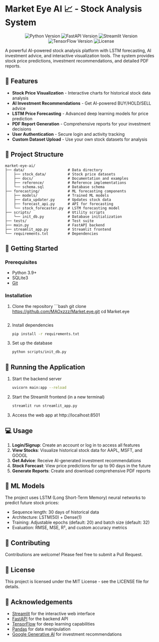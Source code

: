 # Market Eye AI 📈 - Stock Analysis System

<p align="center">
  <img src="https://img.shields.io/badge/Python-3.9+-blue.svg" alt="Python Version">
  <img src="https://img.shields.io/badge/FastAPI-0.100.0-green.svg" alt="FastAPI Version">
  <img src="https://img.shields.io/badge/Streamlit-1.28.0-red.svg" alt="Streamlit Version">
  <img src="https://img.shields.io/badge/TensorFlow-2.15.0-orange.svg" alt="TensorFlow Version">
  <img src="https://img.shields.io/badge/License-MIT-yellow.svg" alt="License">
</p>

A powerful AI-powered stock analysis platform with LSTM forecasting, AI investment advice, and interactive visualization tools. The system provides stock price predictions, investment recommendations, and detailed PDF reports.

## 🌟 Features

- **Stock Price Visualization** - Interactive charts for historical stock data analysis
- **AI Investment Recommendations** - Get AI-powered BUY/HOLD/SELL advice
- **LSTM Price Forecasting** - Advanced deep learning models for price prediction
- **PDF Report Generation** - Comprehensive reports for your investment decisions
- **User Authentication** - Secure login and activity tracking
- **Custom Dataset Upload** - Use your own stock datasets for analysis

## 📁 Project Structure

```
market-eye-ai/
├── data/                    # Data directory
│   ├── stock_data/          # Stock price datasets
│   ├── docs/                # Documentation and examples
│   ├── reference/           # Reference implementations
│   └── schema.sql           # Database schema
├── forecasting/             # ML forecasting components
│   ├── models/              # Trained ML models
│   ├── data_updater.py      # Updates stock data
│   ├── forecast_api.py      # API for forecasting
│   └── stock_forecaster.py  # LSTM forecasting model
├── scripts/                 # Utility scripts
│   └── init_db.py           # Database initialization
├── tests/                   # Test suite
├── main.py                  # FastAPI backend
├── streamlit_app.py         # Streamlit frontend
└── requirements.txt         # Dependencies
```

## 🚀 Getting Started

### Prerequisites

- Python 3.9+
- SQLite3
- [Git](https://git-scm.com/)

### Installation

1. Clone the repository   ```bash
   git clone https://github.com/MAOxzzz/Market.eye.git
   cd Market.eye
   ```

2. Install dependencies

   ```bash
   pip install -r requirements.txt
   ```

3. Set up the database
   ```bash
   python scripts/init_db.py
   ```

## 🔧 Running the Application

1. Start the backend server

   ```bash
   uvicorn main:app --reload
   ```

2. Start the Streamlit frontend (in a new terminal)

   ```bash
   streamlit run streamlit_app.py
   ```

3. Access the web app at http://localhost:8501

## 💻 Usage

1. **Login/Signup**: Create an account or log in to access all features
2. **View Stocks**: Visualize historical stock data for AAPL, MSFT, and GOOGL
3. **Get Advice**: Receive AI-generated investment recommendations
4. **Stock Forecast**: View price predictions for up to 90 days in the future
5. **Generate Reports**: Create and download comprehensive PDF reports

## 🧠 ML Models

The project uses LSTM (Long Short-Term Memory) neural networks to predict future stock prices:

- Sequence length: 30 days of historical data
- Architecture: LSTM(50) + Dense(1)
- Training: Adjustable epochs (default: 20) and batch size (default: 32)
- Evaluation: RMSE, MSE, R², and custom accuracy metrics

## 🤝 Contributing

Contributions are welcome! Please feel free to submit a Pull Request.

## 📄 License

This project is licensed under the MIT License - see the LICENSE file for details.

## 🙏 Acknowledgements

- [Streamlit](https://streamlit.io/) for the interactive web interface
- [FastAPI](https://fastapi.tiangolo.com/) for the backend API
- [TensorFlow](https://www.tensorflow.org/) for deep learning capabilities
- [Pandas](https://pandas.pydata.org/) for data manipulation
- [Google Generative AI](https://ai.google.dev/) for investment recommendations
